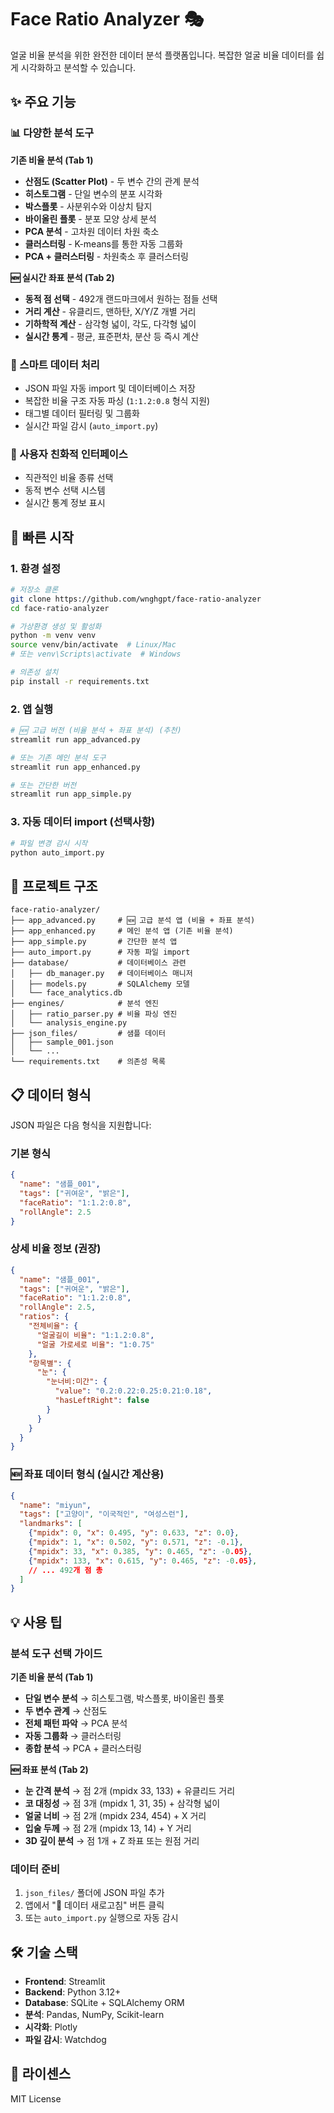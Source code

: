 # Face Ratio Analyzer 🎭

얼굴 비율 분석을 위한 완전한 데이터 분석 플랫폼입니다. 복잡한 얼굴 비율 데이터를 쉽게 시각화하고 분석할 수 있습니다.

## ✨ 주요 기능

### 📊 다양한 분석 도구

**기존 비율 분석 (Tab 1)**
- **산점도 (Scatter Plot)** - 두 변수 간의 관계 분석
- **히스토그램** - 단일 변수의 분포 시각화
- **박스플롯** - 사분위수와 이상치 탐지
- **바이올린 플롯** - 분포 모양 상세 분석
- **PCA 분석** - 고차원 데이터 차원 축소
- **클러스터링** - K-means를 통한 자동 그룹화
- **PCA + 클러스터링** - 차원축소 후 클러스터링

**🆕 실시간 좌표 분석 (Tab 2)**
- **동적 점 선택** - 492개 랜드마크에서 원하는 점들 선택
- **거리 계산** - 유클리드, 맨하탄, X/Y/Z 개별 거리
- **기하학적 계산** - 삼각형 넓이, 각도, 다각형 넓이
- **실시간 통계** - 평균, 표준편차, 분산 등 즉시 계산

### 🎯 스마트 데이터 처리
- JSON 파일 자동 import 및 데이터베이스 저장
- 복잡한 비율 구조 자동 파싱 (`1:1.2:0.8` 형식 지원)
- 태그별 데이터 필터링 및 그룹화
- 실시간 파일 감시 (`auto_import.py`)

### 🔧 사용자 친화적 인터페이스
- 직관적인 비율 종류 선택
- 동적 변수 선택 시스템
- 실시간 통계 정보 표시

## 🚀 빠른 시작

### 1. 환경 설정
```bash
# 저장소 클론
git clone https://github.com/wnghgpt/face-ratio-analyzer
cd face-ratio-analyzer

# 가상환경 생성 및 활성화
python -m venv venv
source venv/bin/activate  # Linux/Mac
# 또는 venv\Scripts\activate  # Windows

# 의존성 설치
pip install -r requirements.txt
```

### 2. 앱 실행
```bash
# 🆕 고급 버전 (비율 분석 + 좌표 분석) (추천)
streamlit run app_advanced.py

# 또는 기존 메인 분석 도구
streamlit run app_enhanced.py

# 또는 간단한 버전
streamlit run app_simple.py
```

### 3. 자동 데이터 import (선택사항)
```bash
# 파일 변경 감시 시작
python auto_import.py
```

## 📁 프로젝트 구조

```
face-ratio-analyzer/
├── app_advanced.py     # 🆕 고급 분석 앱 (비율 + 좌표 분석)
├── app_enhanced.py     # 메인 분석 앱 (기존 비율 분석)
├── app_simple.py       # 간단한 분석 앱
├── auto_import.py      # 자동 파일 import
├── database/           # 데이터베이스 관련
│   ├── db_manager.py   # 데이터베이스 매니저
│   ├── models.py       # SQLAlchemy 모델
│   └── face_analytics.db
├── engines/            # 분석 엔진
│   ├── ratio_parser.py # 비율 파싱 엔진
│   └── analysis_engine.py
├── json_files/         # 샘플 데이터
│   ├── sample_001.json
│   └── ...
└── requirements.txt    # 의존성 목록
```

## 📋 데이터 형식

JSON 파일은 다음 형식을 지원합니다:

### 기본 형식
```json
{
  "name": "샘플_001",
  "tags": ["귀여운", "밝은"],
  "faceRatio": "1:1.2:0.8",
  "rollAngle": 2.5
}
```

### 상세 비율 정보 (권장)
```json
{
  "name": "샘플_001",
  "tags": ["귀여운", "밝은"],
  "faceRatio": "1:1.2:0.8",
  "rollAngle": 2.5,
  "ratios": {
    "전체비율": {
      "얼굴길이 비율": "1:1.2:0.8",
      "얼굴 가로세로 비율": "1:0.75"
    },
    "항목별": {
      "눈": {
        "눈너비:미간": {
          "value": "0.2:0.22:0.25:0.21:0.18",
          "hasLeftRight": false
        }
      }
    }
  }
}
```

### 🆕 좌표 데이터 형식 (실시간 계산용)
```json
{
  "name": "miyun",
  "tags": ["고양이", "이국적인", "여성스런"],
  "landmarks": [
    {"mpidx": 0, "x": 0.495, "y": 0.633, "z": 0.0},
    {"mpidx": 1, "x": 0.502, "y": 0.571, "z": -0.1},
    {"mpidx": 33, "x": 0.385, "y": 0.465, "z": -0.05},
    {"mpidx": 133, "x": 0.615, "y": 0.465, "z": -0.05},
    // ... 492개 점 총
  ]
}
```

## 💡 사용 팁

### 분석 도구 선택 가이드

**기존 비율 분석 (Tab 1)**
- **단일 변수 분석** → 히스토그램, 박스플롯, 바이올린 플롯
- **두 변수 관계** → 산점도
- **전체 패턴 파악** → PCA 분석
- **자동 그룹화** → 클러스터링
- **종합 분석** → PCA + 클러스터링

**🆕 좌표 분석 (Tab 2)**
- **눈 간격 분석** → 점 2개 (mpidx 33, 133) + 유클리드 거리
- **코 대칭성** → 점 3개 (mpidx 1, 31, 35) + 삼각형 넓이
- **얼굴 너비** → 점 2개 (mpidx 234, 454) + X 거리
- **입술 두께** → 점 2개 (mpidx 13, 14) + Y 거리
- **3D 깊이 분석** → 점 1개 + Z 좌표 또는 원점 거리

### 데이터 준비
1. `json_files/` 폴더에 JSON 파일 추가
2. 앱에서 "🔄 데이터 새로고침" 버튼 클릭
3. 또는 `auto_import.py` 실행으로 자동 감시

## 🛠 기술 스택

- **Frontend**: Streamlit
- **Backend**: Python 3.12+
- **Database**: SQLite + SQLAlchemy ORM
- **분석**: Pandas, NumPy, Scikit-learn
- **시각화**: Plotly
- **파일 감시**: Watchdog

## 📝 라이센스

MIT License